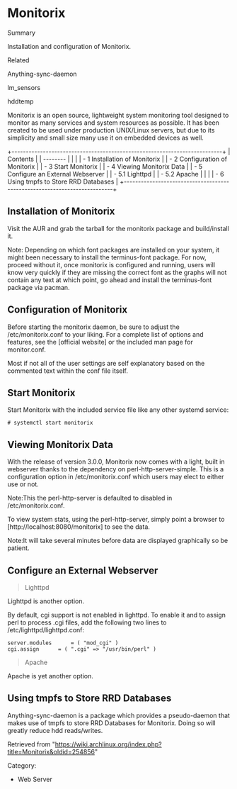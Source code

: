 Monitorix
=========

Summary

Installation and configuration of Monitorix.

Related

Anything-sync-daemon

lm_sensors

hddtemp

Monitorix is an open source, lightweight system monitoring tool designed
to monitor as many services and system resources as possible. It has
been created to be used under production UNIX/Linux servers, but due to
its simplicity and small size many use it on embedded devices as well.

+--------------------------------------------------------------------------+
| Contents                                                                 |
| --------                                                                 |
|                                                                          |
| -   1 Installation of Monitorix                                          |
| -   2 Configuration of Monitorix                                         |
| -   3 Start Monitorix                                                    |
| -   4 Viewing Monitorix Data                                             |
| -   5 Configure an External Webserver                                    |
|     -   5.1 Lighttpd                                                     |
|     -   5.2 Apache                                                       |
|                                                                          |
| -   6 Using tmpfs to Store RRD Databases                                 |
+--------------------------------------------------------------------------+

Installation of Monitorix
-------------------------

Visit the AUR and grab the tarball for the monitorix package and
build/install it.

Note: Depending on which font packages are installed on your system, it
might been necessary to install the terminus-font package. For now,
proceed without it, once monitorix is configured and running, users will
know very quickly if they are missing the correct font as the graphs
will not contain any text at which point, go ahead and install the
terminus-font package via pacman.

Configuration of Monitorix
--------------------------

Before starting the monitorix daemon, be sure to adjust the
/etc/monitorix.conf to your liking. For a complete list of options and
features, see the [official website] or the included man page for
monitor.conf.

Most if not all of the user settings are self explanatory based on the
commented text within the conf file itself.

Start Monitorix
---------------

Start Monitorix with the included service file like any other systemd
service:

    # systemctl start monitorix

Viewing Monitorix Data
----------------------

With the release of version 3.0.0, Monitorix now comes with a light,
built in webserver thanks to the dependency on perl-http-server-simple.
This is a configuration option in /etc/monitorix.conf which users may
elect to either use or not.

Note:This the perl-http-server is defaulted to disabled in
/etc/monitorix.conf.

To view system stats, using the perl-http-server, simply point a browser
to [http://localhost:8080/monitorix] to see the data.

Note:It will take several minutes before data are displayed graphically
so be patient.

Configure an External Webserver
-------------------------------

> Lighttpd

Lighttpd is another option.

By default, cgi support is not enabled in lighttpd. To enable it and to
assign perl to process .cgi files, add the following two lines to
/etc/lighttpd/lighttpd.conf:

    server.modules		= ( "mod_cgi" )
    cgi.assign		= ( ".cgi" => "/usr/bin/perl" )

> Apache

Apache is yet another option.

Using tmpfs to Store RRD Databases
----------------------------------

Anything-sync-daemon is a package which provides a pseudo-daemon that
makes use of tmpfs to store RRD Databases for Monitorix. Doing so will
greatly reduce hdd reads/writes.

Retrieved from
"https://wiki.archlinux.org/index.php?title=Monitorix&oldid=254856"

Category:

-   Web Server
